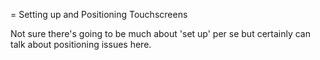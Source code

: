 = Setting up and Positioning Touchscreens

Not sure there's going to be much about 'set up' per se but certainly
can talk about positioning issues here.
